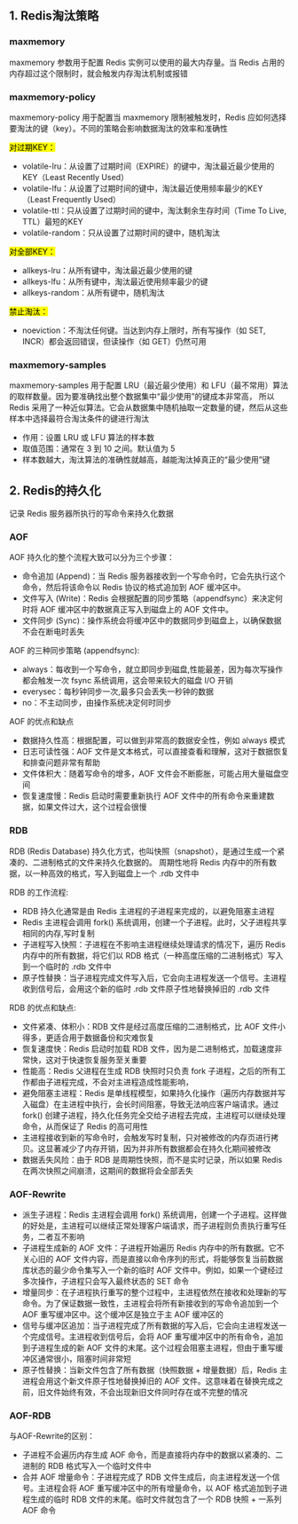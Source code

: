 ## 1. Redis淘汰策略
### maxmemory
maxmemory 参数用于配置 Redis 实例可以使用的最大内存量。当 Redis 占用的内存超过这个限制时，就会触发内存淘汰机制或报错

### maxmemory-policy
maxmemory-policy 用于配置当 maxmemory 限制被触发时，Redis 应如何选择要淘汰的键（key）。不同的策略会影响数据淘汰的效率和准确性<br>

<mark>对过期KEY：</mark>
- volatile-lru：从设置了过期时间（EXPIRE）的键中，淘汰最近最少使用的KEY（Least Recently Used）
- volatile-lfu：从设置了过期时间的键中，淘汰最近使用频率最少的KEY（Least Frequently Used）
- volatile-ttl：只从设置了过期时间的键中，淘汰剩余生存时间（Time To Live, TTL）最短的KEY
- volatile-random：只从设置了过期时间的键中，随机淘汰

<mark>对全部KEY：</mark>
- allkeys-lru：从所有键中，淘汰最近最少使用的键
- allkeys-lfu：从所有键中，淘汰最近使用频率最少的键
- allkeys-random：从所有键中，随机淘汰

<mark>禁止淘汰：</mark>
- noeviction：不淘汰任何键。当达到内存上限时，所有写操作（如 SET, INCR）都会返回错误，但读操作（如 GET）仍然可用

### maxmemory-samples
maxmemory-samples 用于配置 LRU（最近最少使用）和 LFU（最不常用）算法的取样数量。因为要准确找出整个数据集中“最少使用”的键成本非常高，
所以 Redis 采用了一种近似算法。它会从数据集中随机抽取一定数量的键，然后从这些样本中选择最符合淘汰条件的键进行淘汰
- 作用：设置 LRU 或 LFU 算法的样本数
- 取值范围：通常在 3 到 10 之间。默认值为 5
- 样本数越大，淘汰算法的准确性就越高，越能淘汰掉真正的“最少使用”键

## 2. Redis的持久化
记录 Redis 服务器所执行的写命令来持久化数据
### AOF
AOF 持久化的整个流程大致可以分为三个步骤：<br>
- 命令追加 (Append)：当 Redis 服务器接收到一个写命令时，它会先执行这个命令，然后将该命令以 Redis 协议的格式追加到 AOF 缓冲区中。
- 文件写入 (Write)：Redis 会根据配置的同步策略（appendfsync）来决定何时将 AOF 缓冲区中的数据真正写入到磁盘上的 AOF 文件中。
- 文件同步 (Sync)：操作系统会将缓冲区中的数据同步到磁盘上，以确保数据不会在断电时丢失<br>

AOF 的三种同步策略 (appendfsync):<br>
- always：每收到一个写命令，就立即同步到磁盘,性能最差，因为每次写操作都会触发一次 fsync 系统调用，这会带来较大的磁盘 I/O 开销
- everysec：每秒钟同步一次,最多只会丢失一秒钟的数据
- no：不主动同步，由操作系统决定何时同步

AOF 的优点和缺点
- 数据持久性高：根据配置，可以做到非常高的数据安全性，例如 always 模式
- 日志可读性强：AOF 文件是文本格式，可以直接查看和理解，这对于数据恢复和排查问题非常有帮助
- 文件体积大：随着写命令的增多，AOF 文件会不断膨胀，可能占用大量磁盘空间
- 恢复速度慢：Redis 启动时需要重新执行 AOF 文件中的所有命令来重建数据，如果文件过大，这个过程会很慢


### RDB
RDB (Redis Database) 持久化方式，也叫快照（snapshot），是通过生成一个紧凑的、二进制格式的文件来持久化数据的。
周期性地将 Redis 内存中的所有数据，以一种高效的格式，写入到磁盘上一个 .rdb 文件中

RDB 的工作流程:
- RDB 持久化通常是由 Redis 主进程的子进程来完成的，以避免阻塞主进程
- Redis 主进程会调用 fork() 系统调用，创建一个子进程。此时，父子进程共享相同的内存,写时复制
- 子进程写入快照：子进程在不影响主进程继续处理请求的情况下，遍历 Redis 内存中的所有数据，将它们以 RDB 格式（一种高度压缩的二进制格式）写入到一个临时的 .rdb 文件中
- 原子性替换：当子进程完成文件写入后，它会向主进程发送一个信号。主进程收到信号后，会用这个新的临时 .rdb 文件原子性地替换掉旧的 .rdb 文件

RDB 的优点和缺点:
- 文件紧凑、体积小：RDB 文件是经过高度压缩的二进制格式，比 AOF 文件小得多，更适合用于数据备份和灾难恢复
- 恢复速度快：Redis 启动时加载 RDB 文件，因为是二进制格式，加载速度非常快，这对于快速恢复服务至关重要
- 性能高：Redis 父进程在生成 RDB 快照时只负责 fork 子进程，之后的所有工作都由子进程完成，不会对主进程造成性能影响，
- 避免阻塞主进程：Redis 是单线程模型，如果持久化操作（遍历内存数据并写入磁盘）在主进程中执行，会长时间阻塞，导致无法响应客户端请求。通过 fork() 创建子进程，持久化任务完全交给子进程去完成，主进程可以继续处理命令，从而保证了 Redis 的高可用性
- 主进程接收到新的写命令时，会触发写时复制，只对被修改的内存页进行拷贝。这显著减少了内存开销，因为并非所有数据都会在持久化期间被修改
- 数据丢失风险：由于 RDB 是周期性快照，而不是实时记录，所以如果 Redis 在两次快照之间崩溃，这期间的数据将会全部丢失

### AOF-Rewrite
- 派生子进程：Redis 主进程会调用 fork() 系统调用，创建一个子进程。这样做的好处是，主进程可以继续正常处理客户端请求，而子进程则负责执行重写任务，二者互不影响
- 子进程生成新的 AOF 文件：子进程开始遍历 Redis 内存中的所有数据。它不关心旧的 AOF 文件内容，而是直接以命令序列的形式，将能够恢复当前数据库状态的最少命令集写入一个新的临时 AOF 文件中。例如，如果一个键经过多次操作，子进程只会写入最终状态的 SET 命令
- 增量同步：在子进程执行重写的整个过程中，主进程依然在接收和处理新的写命令。为了保证数据一致性，主进程会将所有新接收到的写命令追加到一个AOF 重写缓冲区中。这个缓冲区是独立于主 AOF 缓冲区的
- 信号与缓冲区追加：当子进程完成了所有数据的写入后，它会向主进程发送一个完成信号。主进程收到信号后，会将 AOF 重写缓冲区中的所有命令，追加到子进程生成的新 AOF 文件的末尾。这个过程会阻塞主进程，但由于重写缓冲区通常很小，阻塞时间非常短
- 原子性替换：当新文件包含了所有数据（快照数据 + 增量数据）后，Redis 主进程会用这个新文件原子性地替换掉旧的 AOF 文件。这意味着在替换完成之前，旧文件始终有效，不会出现新旧文件同时存在或不完整的情况

### AOF-RDB
与AOF-Rewrite的区别：
- 子进程不会遍历内存生成 AOF 命令，而是直接将内存中的数据以紧凑的、二进制的 RDB 格式写入一个临时文件中
- 合并 AOF 增量命令：子进程完成了 RDB 文件生成后，向主进程发送一个信号。主进程会将 AOF 重写缓冲区中的所有增量命令，以 AOF 格式追加到子进程生成的临时 RDB 文件的末尾。临时文件就包含了一个 RDB 快照 + 一系列 AOF 命令
